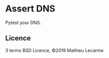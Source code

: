 Assert DNS
==========

Pytest your DNS.

Licence
-------

3 terms BSD Licence, ©2019 Mathieu Lecarme
